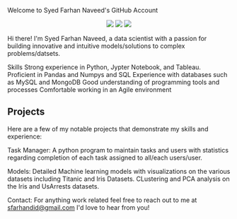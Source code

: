 Welcome to Syed Farhan Naveed's GitHub Account
<p align="center">
  <img src="https://img.shields.io/badge/Languages-Python-yellowgreen" />
  <img src="https://img.shields.io/badge/Database-MySQL%2CPandas%2CMongoDB-red" />
  <img src="https://img.shields.io/badge/Softwares-VsCode%2C,Git%2C,Jupyter notebook,%2CTableau,%2CMongoDB-red" />
</p>
Hi there! I'm Syed Farhan Naveed, a data scientist with a passion for building innovative and intuitive models/solutions to complex problems/datsets.

Skills
Strong experience in Python, Jypter Notebook, and Tableau.
Proficient in Pandas and Numpys and SQL
Experience with databases such as MySQL and MongoDB
Good understanding of programming tools and processes
Comfortable working in an Agile environment

## Projects
Here are a few of my notable projects that demonstrate my skills and experience:

Task Manager: A python program to maintain tasks and users with statistics regarding completion of each task assigned to all/each users/user.

Models: Detailed Machine learning models with visualizations on the various datasets including Titanic and Iris Datasets.
CLustering and PCA analysis on the Iris and UsArrests datasets.


Contact:
For anything work related feel free to reach out to me at sfarhandid@gmail.com I'd love to hear from you!
